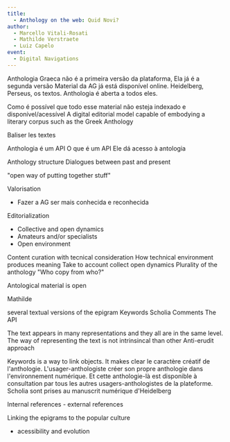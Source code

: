 ```yaml
---
title:
  - Anthology on the web: Quid Novi?
author:
  - Marcello Vitali-Rosati
  - Mathilde Verstraete
  - Luiz Capelo
event:
  - Digital Navigations
--- 
```


Anthologia Graeca não é a primeira versão da plataforma, Ela já é a segunda versão
Material da AG já está disponível online. Heidelberg, Perseus, os textos.
Anthologia é aberta a todos eles. 

Como é possível que todo esse material não esteja indexado e disponível/acessível
A digital editorial model capable of embodying a literary corpus such as the Greek Anthology

Baliser les textes

Anthologia é um API
O que é um API 
Ele dá acesso à antologia 

Anthology structure
Dialogues between past and present

"open way of putting together stuff"

Valorisation
- Fazer a AG ser mais conhecida e reconhecida

Editorialization
- Collective and open dynamics
- Amateurs and/or specialists
- Open environment

Content curation with tecnical consideration
How technical environment produces meaning
Take to account collect open dynamics
Plurality of the anthology 
"Who copy from who?"

Antological material is open

Mathilde 

several textual versions of the epigram
Keywords
Scholia
Comments
The API

The text appears in many representations and they all are in the same level. The way of representing the text is not intrinsincal than other
Anti-erudit approach

Keywords is a way to link objects. It makes clear le caractère créatif de l'anthologie. L'usager-anthologiste créer son propre anthologie dans l'environnement numérique. Et cette anthologie-là est disponible à consultation par tous les autres usagers-anthologistes de la plateforme.
Scholia sont prises au manuscrit numérique d'Heidelberg

Internal references - external references

Linking the epigrams to the popular culture
- acessibility and evolution


